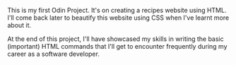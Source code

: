 This is my first Odin Project. It's on creating a recipes website using HTML. I'll come back later to beautify this website using CSS when I've learnt more about it.

At the end of this project, I'll have showcased my skills in writing the basic (important) HTML commands that I'll get to encounter frequently during my career as a software developer.